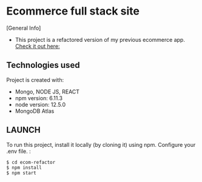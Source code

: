 # Ecommerce full stack site
[General Info]
* This project is a refactored version of my previous ecommerce app. [Check it out here:]()

## Technologies used
Project is created with:
* Mongo, NODE JS, REACT
* npm version: 6.11.3
* node version: 12.5.0
* MongoDB Atlas

## LAUNCH 
To run this project, install it locally (by cloning it) using npm. Configure your .env file. :
```
$ cd ecom-refactor
$ npm install
$ npm start
```




